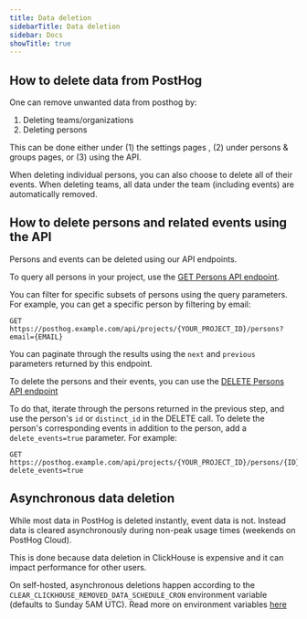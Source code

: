 ```yaml
---
title: Data deletion
sidebarTitle: Data deletion
sidebar: Docs
showTitle: true
---
```


## How to delete data from PostHog

One can remove unwanted data from posthog by:
1. Deleting teams/organizations
2. Deleting persons

This can be done either under (1) the settings pages , (2) under persons & groups pages, or (3) using the API.

When deleting individual persons, you can also choose to delete all of their events. When deleting teams, all data under the team
(including events) are automatically removed.

## How to delete persons and related events using the API

Persons and events can be deleted using our API endpoints.

To query all persons in your project, use the [GET Persons API endpoint](https://posthog.com/docs/api/persons#get-api-projects-project_id-persons).

You can filter for specific subsets of persons using the query parameters. For example, you can get a specific person by filtering by email:

```
GET https://posthog.example.com/api/projects/{YOUR_PROJECT_ID}/persons?email={EMAIL}
```

You can paginate through the results using the `next` and `previous` parameters returned by this endpoint.

To delete the persons and their events, you can use the [DELETE Persons API endpoint](https://posthog.com/docs/api/persons#delete-api-projects-project_id-persons-id)

To do that, iterate through the persons returned in the previous step, and use the person's `id` or `distinct_id` in the DELETE call. To delete the person's corresponding events in addition to the person, add a `delete_events=true` parameter. For example:

```
GET https://posthog.example.com/api/projects/{YOUR_PROJECT_ID}/persons/{ID}?delete_events=true
```

## Asynchronous data deletion

While most data in PostHog is deleted instantly, event data is not. Instead data is cleared asynchronously during non-peak usage times (weekends on PostHog Cloud).

This is done because data deletion in ClickHouse is expensive and it can impact performance for other users.

On self-hosted, asynchronous deletions happen according to the `CLEAR_CLICKHOUSE_REMOVED_DATA_SCHEDULE_CRON` environment variable (defaults to Sunday 5AM UTC). Read more on environment variables [here](/docs/self-host/configure/environment-variables)
